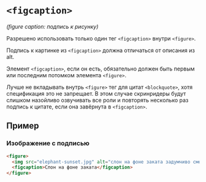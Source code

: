 # `<figcaption>`

_(figure caption: подпись к рисунку)_

Разрешено использовать только один тег `<figcaption>` внутри `<figure>`.

Подпись к картинке из `<figcaption>` должна отличаться от описания из alt.

Элемент `<figcaption>`, если он есть, обязательно должен быть первым или последним потомком элемента `<figure>`.

Лучше не вкладывать внутрь `<figure>` тег для цитат `<blockquote>`, хотя спецификация это не запрещает. В этом случае скринридеры будут слишком назойливо озвучивать все роли и повторять несколько раз подпись к цитате, если она завёрнута в `<figcaption>`.

## Пример

### Изображение с подписью

```HTML
<figure>
  <img src="elephant-sunset.jpg" alt="слон на фоне заката задумчиво смотрит в камеру." />
  <figcaption>Слон на фоне заката</figcaption>
</figure>
```
